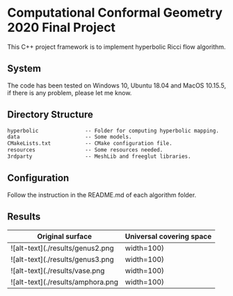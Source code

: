 # Computational Conformal Geometry 2020 Final Project

This C++ project framework is to implement hyperbolic Ricci flow algorithm.

## System

The code has been tested on Windows 10, Ubuntu 18.04 and MacOS 10.15.5, if there is any problem, please let me know.

## Directory Structure

``` txt
hyperbolic               -- Folder for computing hyperbolic mapping. 
data                     -- Some models.
CMakeLists.txt           -- CMake configuration file.
resources                -- Some resources needed.
3rdparty                 -- MeshLib and freeglut libraries.
```

## Configuration

Follow the instruction in the README.md of each algorithm folder.

## Results

| Original surface | Universal covering space |
| ---------------- | ------------------------ |
| ![alt-text](./results/genus2.png | width=100)  | ![alt-text](./results/genus2-a.png =100x)  |
| ![alt-text](./results/genus3.png | width=100)  | ![alt-text](./results/genus3-a.png =100x)  |
| ![alt-text](./results/vase.png | width=100)    | ![alt-text](./results/vase-a.png =100x)    |
| ![alt-text](./results/amphora.png | width=100) | ![alt-text](./results/amphora-a.png =100x) |
